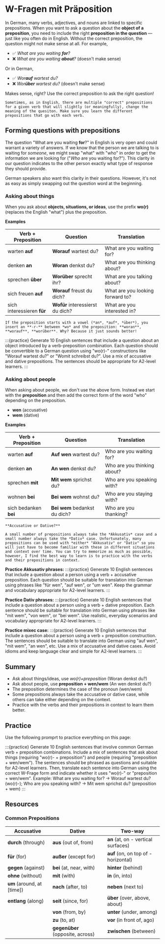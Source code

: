 # W-Fragen mit Präposition

In German, many verbs, adjectives, and nouns are linked to specific prepositions. When you want to ask a question about the **object of a preposition**, you need to include the right **preposition in the question** — just like you often do in English. Without the correct preposition, the question might not make sense at all. For example,

- ✅ *What are you waiting **for**?*
- ❌ *What are you waiting **about**?* (doesn't make sense)

Or in German,

- ✅ *Wor**auf** wartest du?*
- ❌ *Wor**über** wartest du?* (doesn't make sense)

Makes sense, right? Use the correct preposition to ask the right question!

```{note}
Sometimes, as in English, there are multiple "correct" prepositions for a given verb that will slightly (or meaningfully), change the meaning of the quesiton. Make sure you learn the different prepositions that go with each verb.
```

## Forming questions with prepositions

The question "What are you waiting **for**?" in English is very open and could warrant a variety of answers. If we know that the person we are talking to is waiting for *someone*, we might swap "what" with "who" in order to get the information we are looking for ("*Who* are you waiting for?"). This clarity in our question indicates to the other person exactly what type of response they should provide.

German speakers also want this clarity in their questions. However, it's not as easy as simply swapping out the question word at the beginning.

### Asking about **things**

When you ask about **objects, situations, or ideas**, use the prefix **wo\(r\)** (replaces the English "what") plus the preposition.

**Examples**

| Verb + Preposition | Question | Translation |
| --- | --- | --- |
| warten **auf** | **Worauf** wartest du? | What are you waiting for? |
| denken **an** | **Woran** denkst du? | What are you thinking about? |
| sprechen **über** | **Worüber** sprecht ihr? | What are you talking about? |
| sich freuen **auf** | **Worauf** freust du dich? | What are you looking forward to? |
| sich interessieren **für** | **Wofür** interessierst du dich? | What are you interested in? |

```{note}
If the preposition starts with a vowel (*an*, *auf*, *über*), you insert an **-r-** between *wo* and the preposition: **woran**, **worauf**, **worüber**. Why? Because it just sounds better!
```

:::{practice}
    Generate 10 English sentences that include a question about an object introduced by a verb-preposition combination. Each question should be convertible to a German question using "wo(r)-" constructions like "Worauf wartest du?" or "Womit schreibst du?". Use a mix of accusative and dative prepositions. The sentences should be appropriate for A2-level learners.
:::

### Asking about **people**

When asking about people, we don't use the above form. Instead we start with the **preposition** and then add the correct form of the word "who" depending on the preposition.

- **wen** (accusative)
- **wem** (dative)

**Examples**

| Verb + Preposition | Question | Translation |
| --- | --- | --- |
| warten **auf** | **Auf wen** wartest du? | Who are you waiting for? |
| denken **an** | **An wen** denkst du? | Who are you thinking about? |
| sprechen **mit** | **Mit wem** sprichst du? | Who are you speaking with? |
| wohnen **bei** | **Bei wem** wohnst du? | Who are you staying with? |
| sich bedanken **bei** | **Bei wem** bedankst du dich? | Who are you thanking? |

```{note}
**Accusative or Dative?**

A small number of prepositions always take the *Akkusativ* case and a small number always take the *Dativ* case. Unfortunately, many prepositions can be used with *either* "Akkusativ" or "Dativ" so you will just have to become familiar with these in different situations and context over time. You can try to memorize as much as possible, however, I find the best way to learn is to practice with the verbs and their prepositions in context.
```

**Practice Akkusativ phrases:**
:::{practice}
    Generate 10 English sentences that include a question about a person using a verb + accusative preposition. Each question should be suitable for translation into German using phrases like "für wen", "auf wen", or "um wen". Keep the grammar and vocabulary appropriate for A2-level learners.
:::

**Practice Dativ phrases:**
:::{practice}
    Generate 10 English sentences that include a question about a person using a verb + dative preposition. Each sentence should be suitable for translation into German using phrases like "mit wem", "von wem", or "bei wem". Use realistic, everyday scenarios and vocabulary appropriate for A2-level learners.
:::

**Practice mixec case:**
:::{practice}
    Generate 10 English sentences that include a question about a person using a verb + preposition construction. The sentences should be suitable to translate into German using "auf wen", "mit wem", "an wen", etc. Use a mix of accusative and dative cases. Avoid idioms and keep language clear and simple for A2-level learners.
:::

## Summary

- Ask about things/ideas, use *wo\(r\)+preposition* (Woran denkst du?)
- Ask about people, use **preposition + wen/wem** (An wen denkst du?)
- The preposition determines the case of the pronoun (wen/wem)
- Some prepositions always take the accusative or dative case, while others can take either depending on the context.
- Practice with the verbs and their prepositions in context to learn them better.

## Practice

Use the following promprt to practice everything on this page:

:::{practice}
    Generate 10 English sentences that involve common German verb + preposition combinations. Include a mix of sentences that ask about things (requiring "wo(r)- + preposition") and people (requiring "preposition + wen/wem"). The sentences should be phrased as questions and suitable for A2-level learners. Then, translate each sentence into German using the correct W-Frage form and indicate whether it uses "wo(r)-" or "preposition + wen/wem". Example: What are you waiting for? → Worauf wartest du? (wo(r)-); Who are you speaking with? → Mit wem sprichst du? (preposition + wem)
:::

## Resources

### Common Prepositions

| **Accusative**            | **Dative**                     | **Two-way**                         |
|---------------------------|--------------------------------|-------------------------------------|
| **durch** (through)           | **aus** (out of, from)             | **an** (at, on - vertical surfaces)     |
| **für** (for)                 | **außer** (except for)             | **auf** (on, on top of - horizontal)    |
| **gegen** (against)           | **bei** (at, near, with)           | **hinter** (behind)                     |
| **ohne** (without)            | **mit** (with)                     | **in** (in, into)                       |
| **um** (around, at [time])    | **nach** (after, to)               | **neben** (next to)                     |
| **entlang** (along)          | **seit** (since, for)              | **über** (over, above, about)          |
|                           | **von** (from, by)                 | **unter** (under, among)               |
|                           | **zu** (to, at)                    | **vor** (in front of, ago)             |
|                           | **gegenüber** (opposite, across) | **zwischen** (between)                 |
